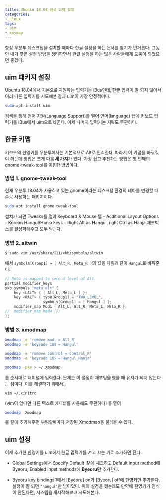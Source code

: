```yaml
---
title: Ubuntu 18.04 한글 입력 설정
categories:
- Linux
tags:
- uim
- keymap
---
```


항상 우분투 데스크탑을 설치할 때마다 한글 설정을 하는 문서를 찾기가 번거롭다. 그동안 내가 찾은 설정 방법을 정리하면서 관련 설정을 하는 많은 사람들에게 도움이 되었으면 좋겠다.

## uim 패키지 설정

Ubuntu 18.04에서 기본으로 지원하는 입력기는 iBus인데, 한글 입력이 잘 되지 않아서 여러 다른 입력기를 시도해본 결과 uim이 가장 안정적이다.
```bash
sudo apt install uim
```
검색을 통해 언어 지원(Language Support)를 열어 언어(language) 탭에 키보드 입력기를 iBus에서 uim으로 바꾼다. 이제 나머지 입력기는 지워도 무관하다.

## 한글 키맵
키보드의 한영키를 우분투에서는 기본적으로 Alt로 인식한다. 따라서 이 키맵을 바꿔줘야 하는데 방법은 크게 다음 **세 가지**가 있다. 가장 쉽고 추천하는 방법은 첫 번째의 gnome-tweak-tool를 이용한 방법이다.

### 방법 1. gnome-tweak-tool

현재 우분투 18.04가 사용하고 있는 gnome이라는 데스크탑 환경의 테마를 변경할 때 주로 사용하는 패키지이다.
```bash
sudo apt install gnome-tweak-tool
```
설치가 되면 Tweaks를 열어 Keyboard & Mouse 탭 - Additional Layout Options - Korean Hangul/Hanja Keys - Right Alt as Hangul, right Ctrl as Hanja 체크박스를 활성화해주고 모두 닫는다.

### 방법 2. altwin

```console
$ sudo vim /usr/share/X11/xkb/symbols/altwin
```

에서 `symbols[Group1] = [ Alt_R, Meta_R ]`의 값을 다음과 같이 `Hangul`로 바꿔준다:

```cs
// Meta is mapped to second level of Alt.
partial modifier_keys
xkb_symbols "meta_alt" {
    key <LALT> { [ Alt_L, Meta_L ] };
    key <RALT> { type[Group1] = "TWO_LEVEL",
                 symbols[Group1] = [ Hangul ] };
    modifier_map Mod1 { Alt_L, Alt_R, Meta_L, Meta_R };
//  modifier_map Mod4 {};
};
```



### 방법 3. xmodmap 
```bash
xmodmap -e 'remove mod1 = Alt_R'
xmodmap -e 'keycode 108 = Hangul'

xmodmap -e 'remove control = Control_R'
xmodmap -e 'keycode 105 = Hangul_Hanja'

xmodmap -pke > ~/.Xmodmap
```
를 순서대로 터미널에 입력한다. 문제는 이 설정이 재부팅을 했을 때 유지가 되지 않는다는 점이다. 이를 해결하기 위해서는
```console
vim ~/.xinitrc
```
(vim이 없다면 다른 텍스트 에디터를 사용해도 무관하다) 를 열어
```bash
xmodmap .Xmodmap
```

를 끝에 추가해주면 부팅할때마다 저장된 Xmodmap을 불러올 수 있다.



## uim 설정

이제 추가한 한영키를 uim에서 한글 입력기를 켜고 끄는 키로 추가하면 된다.

* Global Settings에서 Specify Default IM에 체크하고 Default input method에 Byeoru, Enabled input methods에 **Byeoru만** 추가한다.

* Byeoru key bindings 1에서 [Byeoru] on과 [Byeoru] off에 한영키만 추가한다. 설정이 잘 되면 `"hangul"`만 남아있다.  위의 설정을 했는데도 만약에 한영키가 인식이 안된다면, 시스템을 재시작해보고 시도해본다.

